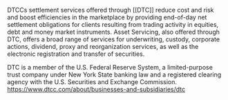 DTCCs settlement services offered through [[DTC]] reduce cost and risk and boost efficiencies in the marketplace by providing end-of-day net settlement obligations for clients resulting from trading activity in equities, debt and money market instruments. Asset Servicing, also offered through DTC, offers a broad range of services for underwriting, custody, corporate actions, dividend, proxy and reorganization services, as well as the electronic registration and transfer of securities. 

DTC is a member of the U.S. Federal Reserve System, a limited-purpose trust company under New York State banking law and a registered clearing agency with the U.S. Securities and Exchange Commission.
https://www.dtcc.com/about/businesses-and-subsidiaries/dtc